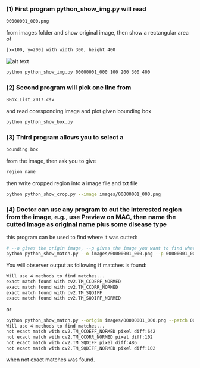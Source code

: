 ### (1) First program python_show_img.py will read 
```bash
00000001_000.png 
```
from images folder and show original image, then show a rectangular area of 
```bash
[x=100, y=200] with width 300, height 400 
```
![alt text](http://math.hws.edu/eck/cs124/javanotes6/c6/gui_coordinates.png)
```bash
python python_show_img.py 00000001_000 100 200 300 400
```

### (2) Second program will pick one line from 
```bash
BBox_List_2017.csv 
```
and read coresponding image and plot given bounding box
```bash
python python_show_box.py
```

### (3) Third program allows you to select a 
```bash
bounding box 
```
from the image, then ask you to give 
```bash
region name
```
then write cropped region into a image file and txt file
```bash
python python_show_crop.py --image images/00000001_000.png
```

### (4) Doctor can use any program to cut the interested region from the image, e.g., use Preview on MAC, then name the cutted image as original name plus some disease type
this program can be used to find where it was cutted:
```bash
# --o gives the origin image, --p gives the image you want to find whether it was cutted from origin image or not
python python_show_match.py --o images/00000001_000.png --p 00000001_000_disease1.png
```
You will observer output as following if matches is found:
```bash
Will use 4 methods to find matches...
exact match found with cv2.TM_CCOEFF_NORMED
exact match found with cv2.TM_CCORR_NORMED
exact match found with cv2.TM_SQDIFF
exact match found with cv2.TM_SQDIFF_NORMED
```
or 
```bash
python python_show_match.py --origin images/00000001_000.png --patch 00000001_001_disease2.png
Will use 4 methods to find matches...
not exact match with cv2.TM_CCOEFF_NORMED pixel diff:642
not exact match with cv2.TM_CCORR_NORMED pixel diff:102
not exact match with cv2.TM_SQDIFF pixel diff:486
not exact match with cv2.TM_SQDIFF_NORMED pixel diff:102
```
when not exact matches was found. 
